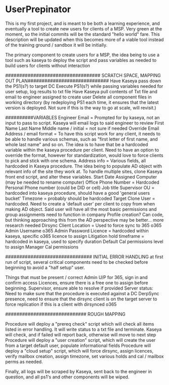 # UserPrepinator
This is my first project, and is meant to be both a learning experience, and eventually a tool to create new users for clients of a MSP. Very green at the moment, so the initial commits will be the standard "hello world" fare. This description will be updated when this becomes more of a viable tool instead of the training ground / sandbox it will be initially. 

The primary component to create users for a MSP, the idea being to use a tool such as kaseya to deploy the script and pass variables as needed to build users for clients without interaction



################################## SCRATCH SPACE, MAPPING OUT PLAN#############################
Have Kaseya pass down the PS1(s?) to target DC
Execute PS1(s?) while passing variables needed for user setup, log results to txt file
Have Kaseya pull contents of Txt file and email to engineer assigned to create user
Delete all component files in working directory (by redeploying PS1 each time, it ensures that the latest version is deployed. Not sure if this is the way to go at scale, will revisit.)


##########VARIABLES
Engineer Email = Prompted for by kaseya, not an input to pass to script. Kaseya will email logs to said engineer to review
First Name
Last Name
Middle name / initial = not sure if needed
Override Email Address / email format = To have this script work for any client, it needs to be able to handle various schemas, such as "first letter of first name, and whole last name" and so on. The idea is to have that be a hardcoded variable within the kaseya procedure per client. Need to have an option to override the format, however for standardization, would love to force clients to pick and stick with one schema. 
Address info = Various fields, all hardcoded in Kaseya procedure. The idea being to populate AD object with relevant info of the site they work at. To handle multiple sites, clone Kaseya front end script, and alter these variables. 
Start Date
Assigned Computer (may be needed to rename computer)
Office Phone Number = Hardcoded
Personal Phone number (could be DID or cell)
Job title
Supervisor
OU = hardcoded into kaseya procedure, should have a good 'general users bucket'
Timezone = probably should be hardcoded
Target Clone User = hardcoded. Need to create a 'default user' per client to copy from when making AD object. Said user will have all the most basic permissions and group assignments need to function in company
Profile creation? Can code, but thinking approaching this from the AD perspective may be better... more research needed
Dirsync Client Location = Used to force sync to 365
o365 Admin Username
o365 Admin Password
Licence = hardcoded within kaseya, specific o365 licence to assign
Litigation hold timeframe = hardcoded in kaseya, used to specify duration
Default Cal permissions level to assign
Manager Cal permissions



############################### INITIAL ERROR HANDLING
at first run of script, several critical components need to be checked before beginning to avoid a "half setup" user. 

Things that must be present / correct
Admin U/P for 365, sign in and confirm access
Licences, ensure there is a free one to assign before beginning. 
Supervisor, ensure able to resolve if provided
Server status: Need to make sure that the procedure is executed against a DC
DerpSync presence, need to ensure that the dirsync client is on the target server to force replication if this is a client with dirsynced o365


############################# ROUGH MAPPING

Procedure will deploy a "prereq check" script which will check all items listed in error handling. It will write status to a txt file and terminate. Kaseya will check, and if failed will report back, otherwise will move to next step
Procedure will deploy a "user creation" script, which will create the user from a target default user, populate informational fields
Procedure will deploy a "cloud setup" script, which will force dirsync, assign licences, verify mailbox creation, assign timezone, set various holds and cal / mailbox perms as needed. 

Finally, all logs will be scraped by Kaseya, sent back to the engineer in question, and all ps1's and other components will be wiped. 